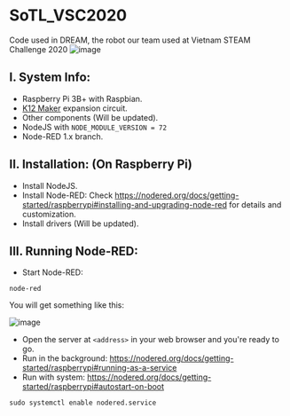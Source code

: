 # SoTL_VSC2020

Code used in DREAM, the robot our team used at Vietnam STEAM Challenge 2020
![image](https://user-images.githubusercontent.com/40479420/214259286-970c4d97-ce05-4ca8-812c-f42ac0c8de7e.png)


## I. System Info:
- Raspberry Pi 3B+ with Raspbian.
- [K12 Maker](https://github.com/makerhanoi/k12maker) expansion circuit.
- Other components (Will be updated).
- NodeJS with `NODE_MODULE_VERSION = 72`
- Node-RED 1.x branch.


## II. Installation: (On Raspberry Pi)
- Install NodeJS.
- Install Node-RED: Check https://nodered.org/docs/getting-started/raspberrypi#installing-and-upgrading-node-red for details and customization.
- Install drivers (Will be updated).

## III. Running Node-RED:
- Start Node-RED:
```
node-red
```
You will get something like this:

![image](https://user-images.githubusercontent.com/40479420/214251992-17669267-b25e-48fd-bc6e-6a28c8ad3d0d.png)

- Open the server at `<address>` in your web browser and you're ready to go.
- Run in the background: https://nodered.org/docs/getting-started/raspberrypi#running-as-a-service
- Run with system: https://nodered.org/docs/getting-started/raspberrypi#autostart-on-boot
```
sudo systemctl enable nodered.service
```
